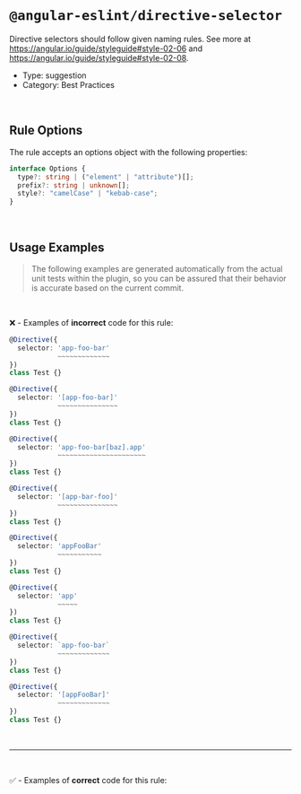 <!--

  DO NOT EDIT.

  This markdown file was autogenerated using a mixture of the following files as the source of truth for its data:
  - ../../src/rules/directive-selector.ts
  - ../../tests/rules/directive-selector/cases.ts

  In order to update this file, it is therefore those files which need to be updated, as well as potentially the generator script:
  - ../../../../tools/scripts/generate-rule-docs.ts

-->

# `@angular-eslint/directive-selector`

Directive selectors should follow given naming rules. See more at https://angular.io/guide/styleguide#style-02-06 and https://angular.io/guide/styleguide#style-02-08.

- Type: suggestion
- Category: Best Practices

<br>

## Rule Options

The rule accepts an options object with the following properties:

```ts
interface Options {
  type?: string | ("element" | "attribute")[];
  prefix?: string | unknown[];
  style?: "camelCase" | "kebab-case";
}

```

<br>

## Usage Examples

> The following examples are generated automatically from the actual unit tests within the plugin, so you can be assured that their behavior is accurate based on the current commit.

<br>

❌ - Examples of **incorrect** code for this rule:

```ts
@Directive({
  selector: 'app-foo-bar'
            ~~~~~~~~~~~~~
})
class Test {}
```

```ts
@Directive({
  selector: '[app-foo-bar]'
            ~~~~~~~~~~~~~~~
})
class Test {}
```

```ts
@Directive({
  selector: 'app-foo-bar[baz].app'
            ~~~~~~~~~~~~~~~~~~~~~~
})
class Test {}
```

```ts
@Directive({
  selector: '[app-bar-foo]'
            ~~~~~~~~~~~~~~~
})
class Test {}
```

```ts
@Directive({
  selector: 'appFooBar'
            ~~~~~~~~~~~
})
class Test {}
```

```ts
@Directive({
  selector: 'app'
            ~~~~~
})
class Test {}
```

```ts
@Directive({
  selector: `app-foo-bar`
            ~~~~~~~~~~~~~
})
class Test {}
```

```ts
@Directive({
  selector: '[appFooBar]'
            ~~~~~~~~~~~~~
})
class Test {}
```

<br>

---

<br>

✅ - Examples of **correct** code for this rule:
